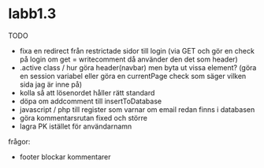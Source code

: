 # labb1.3

TODO

* fixa en redirect från restrictade sidor till login
(via GET och gör en check på login om get = writecomment då använder den det som header)
* .active class / hur göra header(navbar) men byta ut vissa element?
(göra en session variabel eller göra en currentPage check som säger vilken sida jag är inne på)
* kolla så att lösenordet håller rätt standard
* döpa om addcomment till insertToDatabase
* javascript / php till register som varnar om email redan finns i databasen
* göra kommentarsrutan fixed och större
* lagra PK istället för användarnamn



frågor: 
* footer blockar kommentarer
